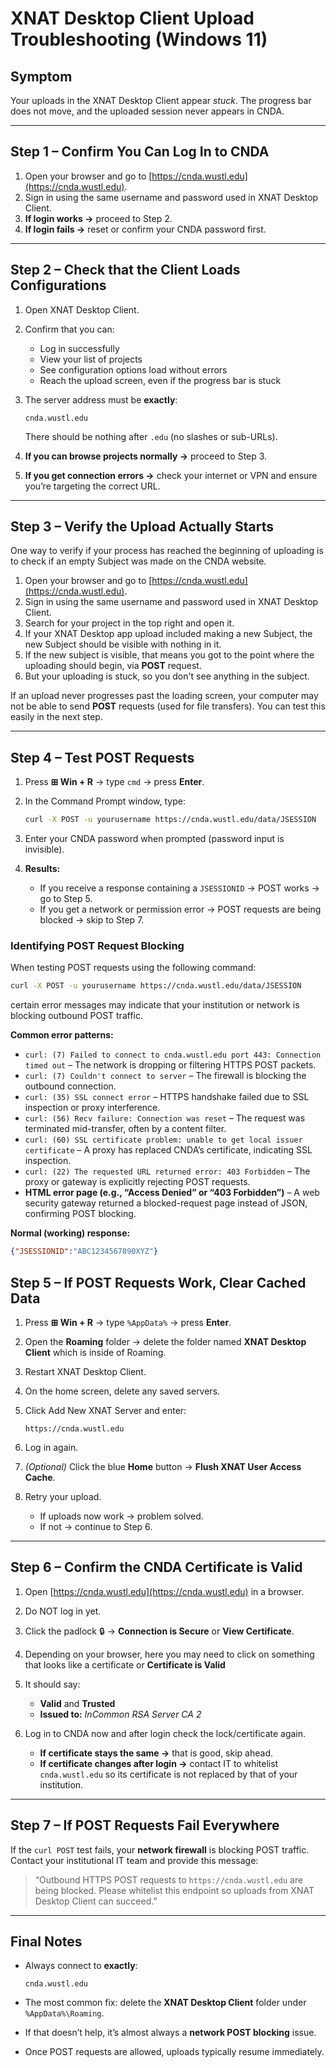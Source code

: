 # XNAT Desktop Client Upload Troubleshooting (Windows 11)

## **Symptom**

Your uploads in the XNAT Desktop Client appear *stuck*.
The progress bar does not move, and the uploaded session never appears in CNDA.

---

## **Step 1 – Confirm You Can Log In to CNDA**

1. Open your browser and go to [https://cnda.wustl.edu](https://cnda.wustl.edu).
2. Sign in using the same username and password used in XNAT Desktop Client.
3. **If login works →** proceed to Step 2.
4. **If login fails →** reset or confirm your CNDA password first.

---

## **Step 2 – Check that the Client Loads Configurations**

1. Open XNAT Desktop Client.
2. Confirm that you can:

   * Log in successfully
   * View your list of projects
   * See configuration options load without errors
   * Reach the upload screen, even if the progress bar is stuck
3. The server address must be **exactly**:

   ```
   cnda.wustl.edu
   ```

   There should be nothing after `.edu` (no slashes or sub-URLs).
4. **If you can browse projects normally →** proceed to Step 3.
5. **If you get connection errors →** check your internet or VPN and ensure you’re targeting the correct URL.

---

## **Step 3 – Verify the Upload Actually Starts**

One way to verify if your process has reached the beginning of uploading is to check if an empty Subject was made on the CNDA website.

1. Open your browser and go to [https://cnda.wustl.edu](https://cnda.wustl.edu).
2. Sign in using the same username and password used in XNAT Desktop Client.
3. Search for your project in the top right and open it.
4. If your XNAT Desktop app upload included making a new Subject, the new Subject should be visible with nothing in it.
5. If the new subject is visible, that means you got to the point where the uploading should begin, via **POST** request.
6. But your uploading is stuck, so you don't see anything in the subject.

If an upload never progresses past the loading screen, your computer may not be able to send **POST** requests (used for file transfers).
You can test this easily in the next step.

---

## **Step 4 – Test POST Requests**

1. Press **⊞ Win + R** → type `cmd` → press **Enter**.
2. In the Command Prompt window, type:

   ```bash
   curl -X POST -u yourusername https://cnda.wustl.edu/data/JSESSION
   ```
3. Enter your CNDA password when prompted (password input is invisible).
4. **Results:**

   * If you receive a response containing a `JSESSIONID` → POST works → go to Step 5.
   * If you get a network or permission error → POST requests are being blocked → skip to Step 7.

### **Identifying POST Request Blocking**

When testing POST requests using the following command:

```bash
curl -X POST -u yourusername https://cnda.wustl.edu/data/JSESSION
```

certain error messages may indicate that your institution or network is blocking outbound POST traffic.

**Common error patterns:**

* `curl: (7) Failed to connect to cnda.wustl.edu port 443: Connection timed out` – The network is dropping or filtering HTTPS POST packets.
* `curl: (7) Couldn't connect to server` – The firewall is blocking the outbound connection.
* `curl: (35) SSL connect error` – HTTPS handshake failed due to SSL inspection or proxy interference.
* `curl: (56) Recv failure: Connection was reset` – The request was terminated mid-transfer, often by a content filter.
* `curl: (60) SSL certificate problem: unable to get local issuer certificate` – A proxy has replaced CNDA’s certificate, indicating SSL inspection.
* `curl: (22) The requested URL returned error: 403 Forbidden` – The proxy or gateway is explicitly rejecting POST requests.
* **HTML error page (e.g., “Access Denied” or “403 Forbidden”)** – A web security gateway returned a blocked-request page instead of JSON, confirming POST blocking.

**Normal (working) response:**

```json
{"JSESSIONID":"ABC1234567890XYZ"}
```
## **Step 5 – If POST Requests Work, Clear Cached Data**

1. Press **⊞ Win + R** → type `%AppData%` → press **Enter**.
2. Open the **Roaming** folder → delete the folder named **XNAT Desktop Client** which is inside of Roaming.
3. Restart XNAT Desktop Client.
4. On the home screen, delete any saved servers.
5. Click Add New XNAT Server and enter:

   ```
   https://cnda.wustl.edu
   ```
6. Log in again.
7. *(Optional)* Click the blue **Home** button → **Flush XNAT User Access Cache**.
8. Retry your upload.

   * If uploads now work → problem solved.
   * If not → continue to Step 6.

---

## **Step 6 – Confirm the CNDA Certificate is Valid**

1. Open [https://cnda.wustl.edu](https://cnda.wustl.edu) in a browser.
2. Do NOT log in yet.
3. Click the padlock 🔒 → **Connection is Secure** or **View Certificate**.
4. Depending on your browser, here you may need to click on something that looks like a certificate or **Certificate is Valid**
5. It should say:

   * **Valid** and **Trusted**
   * **Issued to:** *InCommon RSA Server CA 2*
6. Log in to CNDA now and after login check the lock/certificate again.

   * **If certificate stays the same →** that is good, skip ahead.
   * **If certificate changes after login →** contact IT to whitelist `cnda.wustl.edu` so its certificate is not replaced by that of your institution.

---

## **Step 7 – If POST Requests Fail Everywhere**

If the `curl POST` test fails, your **network firewall** is blocking POST traffic.
Contact your institutional IT team and provide this message:

> “Outbound HTTPS POST requests to `https://cnda.wustl.edu` are being blocked.
> Please whitelist this endpoint so uploads from XNAT Desktop Client can succeed.”

---

## **Final Notes**

* Always connect to **exactly**:

  ```
  cnda.wustl.edu
  ```
* The most common fix: delete the **XNAT Desktop Client** folder under
  `%AppData%\Roaming`.
* If that doesn’t help, it’s almost always a **network POST blocking** issue.
* Once POST requests are allowed, uploads typically resume immediately.


